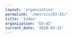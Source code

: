 ```yaml
---
layout: 'organization'
permalink: '/metrics/D3-AI/'
title: 'Index'
organization: 'D3-AI'
current_date: '2020-03-22'
---
```

